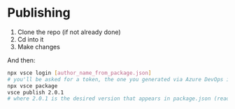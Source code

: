# Publishing

1. Clone the repo (if not already done)
2. Cd into it
3. Make changes

And then:

```sh
npx vsce login [author_name_from_package.json]
# you'll be asked for a token, the one you generated via Azure DevOps interface
npx vsce package
vsce publish 2.0.1
# where 2.0.1 is the desired version that appears in package.json (read more https://github.com/Microsoft/vscode-docs/blob/master/api/working-with-extensions/publishing-extension.md#auto-incrementing-the-extension-version)
```
